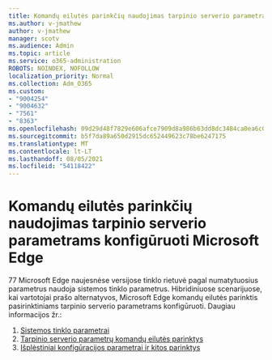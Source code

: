 ```yaml
---
title: Komandų eilutės parinkčių naudojimas tarpinio serverio parametrams konfigūruoti Microsoft Edge
ms.author: v-jmathew
author: v-jmathew
manager: scotv
ms.audience: Admin
ms.topic: article
ms.service: o365-administration
ROBOTS: NOINDEX, NOFOLLOW
localization_priority: Normal
ms.collection: Adm_O365
ms.custom:
- "9004254"
- "9004632"
- "7561"
- "8363"
ms.openlocfilehash: 09d29d48f7829e606afce7909d8a986b63dd8dc3484ca0ea6c07af60bc8f1a23
ms.sourcegitcommit: b5f7da89a650d2915dc652449623c78be6247175
ms.translationtype: MT
ms.contentlocale: lt-LT
ms.lasthandoff: 08/05/2021
ms.locfileid: "54118422"
---
```

# <a name="use-command-line-options-to-configure-proxy-settings-in-microsoft-edge"></a>Komandų eilutės parinkčių naudojimas tarpinio serverio parametrams konfigūruoti Microsoft Edge

77 Microsoft Edge naujesnėse versijose tinklo rietuvė pagal numatytuosius parametrus naudoja sistemos tinklo parametrus. Hibridiniuose scenarijuose, kai vartotojai prašo alternatyvos, Microsoft Edge komandų eilutės parinktis pasirinktiniams tarpinio serverio parametrams konfigūruoti. Daugiau informacijos žr.:

1. [Sistemos tinklo parametrai](https://go.microsoft.com/fwlink/?linkid=2133962)
2. [Tarpinio serverio parametrų komandų eilutės parinktys](https://go.microsoft.com/fwlink/?linkid=2134292)
3. [Išplėstiniai konfigūracijos parametrai ir kitos parinktys](https://go.microsoft.com/fwlink/?linkid=2134293)
